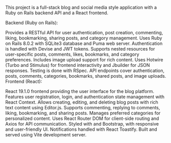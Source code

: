 This project is a full-stack blog and social media style application with a Ruby on Rails backend API and a React frontend.

Backend (Ruby on Rails):

Provides a RESTful API for user authentication, post creation, commenting, liking, bookmarking, sharing posts, and category management.
Uses Ruby on Rails 8.0.2 with SQLite3 database and Puma web server.
Authentication is handled with Devise and JWT tokens.
Supports nested resources for user-specific posts, comments, likes, bookmarks, and category preferences.
Includes image upload support for rich content.
Uses Hotwire (Turbo and Stimulus) for frontend interactivity and Jbuilder for JSON responses.
Testing is done with RSpec.
API endpoints cover authentication, posts, comments, categories, bookmarks, shared posts, and image uploads.
Frontend (React):

React 19.1.0 frontend providing the user interface for the blog platform.
Features user registration, login, and authentication state management with React Context.
Allows creating, editing, and deleting blog posts with rich text content using Editor.js.
Supports commenting, replying to comments, liking, bookmarking, and sharing posts.
Manages preferred categories for personalized content.
Uses React Router DOM for client-side routing and Axios for API communication.
Styled with and Bootstrap, with responsive and user-friendly UI.
Notifications handled with React Toastify.
Built and served using Vite development server.
